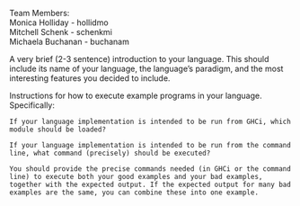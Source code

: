 Team Members:  
Monica Holliday - hollidmo  
Mitchell Schenk - schenkmi  
Michaela Buchanan - buchanam  

A very brief (2-3 sentence) introduction to your language. This should include its name of your language, the language’s paradigm, and the most interesting features you decided to include.

Instructions for how to execute example programs in your language. Specifically:

    If your language implementation is intended to be run from GHCi, which module should be loaded?

    If your language implementation is intended to be run from the command line, what command (precisely) should be executed?

    You should provide the precise commands needed (in GHCi or the command line) to execute both your good examples and your bad examples, together with the expected output. If the expected output for many bad examples are the same, you can combine these into one example.
